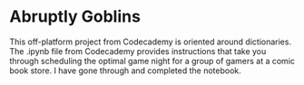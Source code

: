 # Abruptly Goblins

This off-platform project from Codecademy is oriented around dictionaries.  The .ipynb file from Codecademy provides instructions that take you through scheduling the optimal game night for a group of gamers at a comic book store. I have gone through and completed the notebook.
